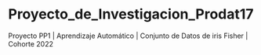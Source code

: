 # Proyecto_de_Investigacion_Prodat17
Proyecto PP1 | Aprendizaje Automático | Conjunto de Datos de iris Fisher | Cohorte 2022

